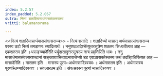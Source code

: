 ```yaml
---
index: 5.2.57
index_padded: 5.2.057
sutra: नित्यं शतादिमासार्धमाससंवत्सराच्च
vritti: balamanorama

---
```

<<नित्यं शतादिमासार्धमाससंवत्सराच्च>> - नित्यं शतादि । शतादिभ्यो मासात् अर्धमासात्संवत्सराच्च परस्य डटो नित्यं तमडागमः स्यादित्यर्थः । ननुषष्ठआदेश्चे॑त्युत्तरसूत्रेण शततमः सिध्यतीत्यत आह — एकशततम इति ।असङ्ख्यादे॑रिति पर्युदासादुत्तरसूत्रस्य नात्र प्रवृत्तिरिति भावः । ननु मासार्धमाससंवत्सरशब्दानां सङ्ख्यावाचित्वाऽभावात्तेभ्यो डट एवाऽप्रसक्तेस्तस्य कथं तदड्विधिरित्यत आह — मासादेरिति । मासतम इति । मासस्य पूरणः-अर्धमासादिरवयवः । अर्धमासतम इति । अर्धमासस्य पूरणस्तिथ्यादिरवयवः । संवत्सरतम इति । संवत्सरस्य पूरणो मासादिरवयवः । 